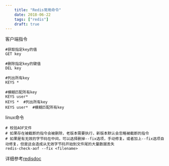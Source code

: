 ```yaml
---
    title: "Redis常用命令"
    date: 2018-06-22
    tags: ["redis"]
    draft: true    
---
```


客户端指令
```redis
#获取指定key的值
GET key 

#删除指定key的键值
DEL key 

#列出所有key
KEYS *  

#模糊匹配所有key
KEYS user*  
KEYS *  #列出所有key
KEYS user*  #模糊匹配所有key

```

linux命令
```shell
# 校验AOF文件
# 如果存在被截断的指令会被删除，老版本需要执行，新版本默认会忽略被截断的指令
# 如果是有无效的字节码在中间，可以选择删掉--fix选项，手动修复。或者加上--fix选项自动修复，但是这会造成从无效字节码开始到文件尾的大量数据丢失
redis-check-aof --fix <filename>
```

详细参考[redisdoc](http://redisdoc.com/)
